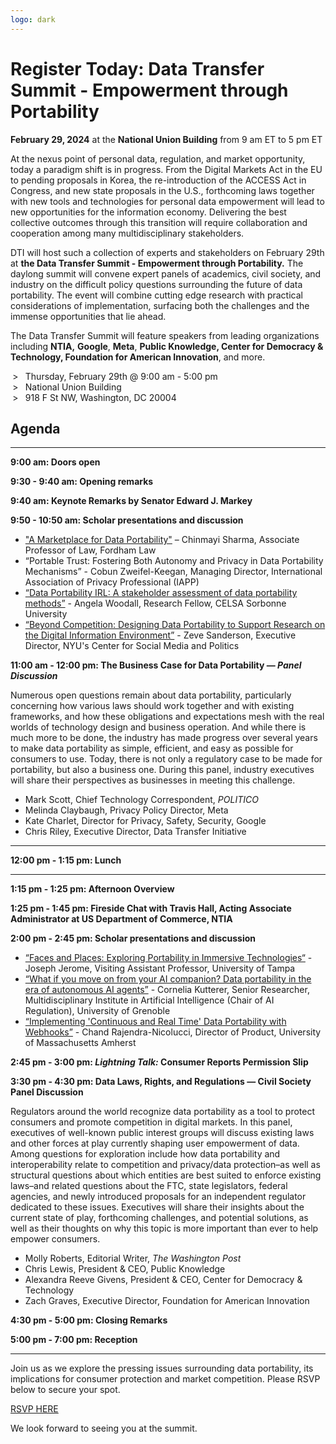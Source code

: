 ```yaml
---
logo: dark
---
```


# Register Today: Data Transfer Summit - Empowerment through Portability 

**February 29, 2024** at the **National Union Building** from 9 am ET to 5 pm ET

At the nexus point of personal data, regulation, and market opportunity, today a paradigm shift is in progress. From the Digital Markets Act in the EU to pending proposals in Korea, the re-introduction of the ACCESS Act in Congress, and new state proposals in the U.S., forthcoming laws together with new tools and technologies for personal data empowerment will lead to new opportunities for the information economy. Delivering the best collective outcomes through this transition will require collaboration and cooperation among many multidisciplinary stakeholders.

DTI will host such a collection of experts and stakeholders on February 29th at **the Data Transfer Summit - Empowerment through Portability.** The daylong summit  will convene expert panels of academics, civil society, and industry on the difficult policy questions surrounding the future of data portability. The event will combine cutting edge research with practical considerations of implementation, surfacing both the challenges and the immense opportunities that lie ahead.

The Data Transfer Summit will feature speakers from leading organizations including **NTIA,** **Google**, **Meta**, **Public Knowledge, Center for Democracy & Technology, Foundation for American Innovation**, and more.

<ul style='list-style-type:">   ";'>
<li>Thursday, February 29th @ 9:00 am - 5:00 pm</li>
<li>National Union Building</li>
<li>918 F St NW, Washington, DC 20004</li>
</ul>

## Agenda
<hr/>


<p><strong class="list-heading">9:00 am: Doors open</strong></p>

<p><strong class="list-heading">9:30 - 9:40 am: Opening remarks</strong></p>

<p><strong class="list-heading">9:40 am: Keynote Remarks by Senator Edward J. Markey</strong></p>

<p><strong class="list-heading">9:50 - 10:50 am: Scholar presentations and discussion</strong></p>

* ["A Marketplace for Data Portability"](https://ssrn.com/abstract=4741065) – Chinmayi Sharma, Associate Professor of Law, Fordham Law
* “Portable Trust: Fostering Both Autonomy and Privacy in Data Portability Mechanisms” - Cobun Zweifel-Keegan, Managing Director, International Association of Privacy Professional (IAPP)
* [“Data Portability IRL: A stakeholder assessment of data portability methods”](https://papers.ssrn.com/sol3/papers.cfm?abstract_id=4738496) -  Angela Woodall, Research Fellow, CELSA Sorbonne University
* [“Beyond Competition: Designing Data Portability to Support Research on the Digital Information Environment”](https://dtinit.org/assets/DTIsanderson.pdf) - Zeve Sanderson, Executive Director, NYU's Center for Social Media and Politics

<p><strong class="list-heading">11:00 am - 12:00 pm: <b>The Business Case for Data Portability</b> &mdash; <i>Panel Discussion</i></strong>

Numerous open questions remain about data portability, particularly concerning how various laws should work together and with existing frameworks, and how these obligations and expectations mesh with the real worlds of technology design and business operation. And while there is much more to be done, the industry has made progress over several years to make data portability as simple, efficient, and easy as possible for consumers to use. Today, there is not only a regulatory case to be made for portability, but also a business one. During this panel, industry executives will share their perspectives as businesses in meeting this challenge. </p>

* Mark Scott, Chief Technology Correspondent, _POLITICO_
* Melinda Claybaugh, Privacy Policy Director, Meta
* Kate Charlet, Director for Privacy, Safety, Security, Google 
* Chris Riley, Executive Director, Data Transfer Initiative

<hr/>

<p><strong class="list-heading">12:00 pm - 1:15 pm: Lunch</strong></p>
<hr/>

<p><strong class="list-heading">1:15 pm - 1:25 pm: Afternoon Overview</strong></p>

<p><strong class="list-heading">1:25 pm - 1:45 pm: Fireside Chat with <b>Travis Hall</b>, Acting Associate Administrator at US Department of Commerce, NTIA</strong></p>

<p><strong class="list-heading">2:00 pm - 2:45 pm: Scholar presentations and discussion</strong></p>

* [“Faces and Places: Exploring Portability in Immersive Technologies“](https://papers.ssrn.com/abstract=4739199) - Joseph Jerome, Visiting Assistant Professor, University of Tampa
* [“What if you move on from your AI companion? Data portability in the era of autonomous AI agents”](https://ai-regulation.com/what-if-you-move-on-from-your-ai-companion-data-portability-rights-in-the-era-of-autonomous-ai-agents/) - Cornelia Kutterer, Senior Researcher, Multidisciplinary Institute in Artificial Intelligence (Chair of AI Regulation), University of Grenoble
* [“Implementing 'Continuous and Real Time' Data Portability with Webhooks”](https://papers.ssrn.com/sol3/papers.cfm?abstract_id=4665300) - Chand Rajendra-Nicolucci, Director of Product, University of Massachusetts Amherst

<p><strong class="list-heading">2:45 pm - 3:00 pm: <i>Lightning Talk:</i> <b>Consumer Reports Permission Slip</b></strong></p>

<p><strong class="list-heading">3:30 pm - 4:30 pm: <b>Data Laws, Rights, and Regulations</b> &mdash; Civil Society Panel Discussion</strong>

Regulators around the world recognize data portability as a tool to protect consumers and promote competition in digital markets. In this panel, executives of well-known public interest groups will discuss existing laws and other forces at play currently shaping user empowerment of data. Among questions for exploration include how data portability and interoperability relate to competition and privacy/data protection–as well as structural questions about which entities are best suited to enforce existing laws–and related questions about the FTC, state legislators, federal agencies, and newly introduced proposals for an independent regulator dedicated to these issues. Executives will share their insights about the current state of play, forthcoming challenges, and potential solutions, as well as their thoughts on why this topic is more important than ever to help empower consumers. </p>

* Molly Roberts, Editorial Writer, _The Washington Post_
* Chris Lewis, President & CEO, Public Knowledge
* Alexandra Reeve Givens, President & CEO, Center for Democracy & Technology 
* Zach Graves, Executive Director, Foundation for American Innovation 

<p><strong class="list-heading">4:30 pm - 5:00 pm: Closing Remarks</strong></p>

<p><strong class="list-heading">5:00 pm - 7:00 pm: Reception</strong></p>

<hr/>
Join us as we explore the pressing issues surrounding data portability, its implications for consumer protection and market competition. Please RSVP below to secure your spot.

[RSVP HERE](https://dtinit.org/docs/feb29summit.html) 

We look forward to seeing you at the summit.
